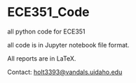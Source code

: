 # ECE351_Code

all python code for ECE351

all code is in Jupyter notebook file format. 

All reports are in LaTeX.

Contact: holt3393@vandals.uidaho.edu

